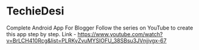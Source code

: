 # TechieDesi
Complete Android App For Blogger
Follow the series on YouTube to create this app step by step.
Link - https://www.youtube.com/watch?v=BrLCH410Rcg&list=PLRKyZvuMYSIOFU_38SBsu3JVnjjvgx-67
